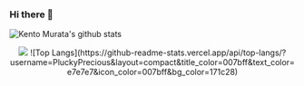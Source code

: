 ### Hi there 👋

![Kento Murata's github stats](https://github-readme-stats.vercel.app/api?username=kmurata798&show_icons=true&theme=dracula)

<p align="center">
  <img src ="https://github-readme-stats.vercel.app/api?username=kmurata798&show_icons=true&count_private=true&theme=darcula&hide_border=true&hide=issues,contribs&include_all_commits=true&bg_color=00000000">
  ![Top Langs](https://github-readme-stats.vercel.app/api/top-langs/?username=PluckyPrecious&layout=compact&title_color=007bff&text_color=e7e7e7&icon_color=007bff&bg_color=171c28)
</p>
